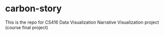# carbon-story
This is the repo for CS416 Data Visualization  Narrative Visualization project (course final project)
